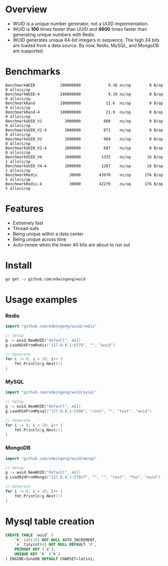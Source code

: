 # Overview
- WUID is a unique number generator, not a UUID implementation.
- WUID is **100** times faster than UUID and **4600** times faster than generating unique numbers with Redis.
- WUID generates unique 64-bit integers in sequence. The high 24 bits are loaded from a data source. By now, Redis, MySQL, and MongoDB are supported.

# Benchmarks
```
BenchmarkWUID           200000000            9.38 ns/op        0 B/op          0 allocs/op
BenchmarkWUID-4         200000000            9.19 ns/op        0 B/op          0 allocs/op
BenchmarkRand           100000000           21.6  ns/op        0 B/op          0 allocs/op
BenchmarkRand-4         100000000           21.9  ns/op        0 B/op          0 allocs/op
BenchmarkUUID_V1          2000000          888    ns/op        0 B/op          0 allocs/op
BenchmarkUUID_V1-4        2000000          871    ns/op        0 B/op          0 allocs/op
BenchmarkUUID_V2          2000000          904    ns/op        0 B/op          0 allocs/op
BenchmarkUUID_V2-4        2000000          887    ns/op        0 B/op          0 allocs/op
BenchmarkUUID_V4          1000000         1325    ns/op       16 B/op          1 allocs/op
BenchmarkUUID_V4-4        1000000         1287    ns/op       16 B/op          1 allocs/op
BenchmarkRedis              30000        43970    ns/op      176 B/op          5 allocs/op
BenchmarkRedis-4            30000        42279    ns/op      176 B/op          5 allocs/op
```

# Features
- Extremely fast
- Thread-safe
- Being unique within a data center
- Being unique across time
- Auto-renew when the lower 40 bits are about to run out

# Install
``` bash
go get -u github.com/edwingeng/wuid
```

# Usage examples
### Redis
``` go
import "github.com/edwingeng/wuid/redis"

// Setup
g := wuid.NewWUID("default", nil)
g.LoadH24FromRedis("127.0.0.1:6379", "", "wuid")

// Generate
for i := 0; i < 10; i++ {
    fmt.Println(g.Next())
}
```

### MySQL
``` go
import "github.com/edwingeng/wuid/mysql"

// Setup
g := wuid.NewWUID("default", nil)
g.LoadH24FromMysql("127.0.0.1:3306", "root", "", "test", "wuid")

// Generate
for i := 0; i < 10; i++ {
    fmt.Println(g.Next())
}
```

### MongoDB
``` go
import "github.com/edwingeng/wuid/mongo"

// Setup
g := wuid.NewWUID("default", nil)
g.LoadH24FromMongo("127.0.0.1:27017", "", "", "test", "foo", "wuid")

// Generate
for i := 0; i < 10; i++ {
    fmt.Println(g.Next())
}
```

# Mysql table creation
``` sql
CREATE TABLE `wuid` (
    `h` int(10) NOT NULL AUTO_INCREMENT,
    `x` tinyint(4) NOT NULL DEFAULT '0',
    PRIMARY KEY (`x`),
    UNIQUE KEY `h` (`h`)
) ENGINE=InnoDB DEFAULT CHARSET=latin1;
```
